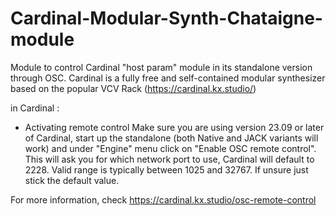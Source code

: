 # Cardinal-Modular-Synth-Chataigne-module

Module to control Cardinal "host param" module in its standalone version through OSC.
Cardinal is a fully free and self-contained modular synthesizer based on the popular VCV Rack (https://cardinal.kx.studio/)

in Cardinal :

- Activating remote control
Make sure you are using version 23.09 or later of Cardinal, start up the standalone (both Native and JACK variants will work) and under "Engine" menu click on "Enable OSC remote control". This will ask you for which network port to use, Cardinal will default to 2228. Valid range is typically between 1025 and 32767. If unsure just stick the default value.

For more information, check https://cardinal.kx.studio/osc-remote-control
